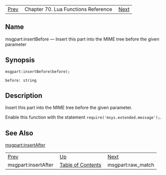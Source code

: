 |     |     |     |
| --- | --- | --- |
| [Prev](lua.ref.msgpart_insertAfter)  | Chapter 70. Lua Functions Reference |  [Next](lua.ref.msgpart_raw_match) |

<a name="lua.ref.msgpart_insertBefore"></a>
## Name

msgpart:insertBefore — Insert this part into the MIME tree before the given parameter

<a name="idp17143376"></a>
## Synopsis

`msgpart:insertBefore(before);`

`before: string`<a name="idp17146304"></a>
## Description

Insert this part into the MIME tree before the given parameter.

Enable this function with the statement `require('msys.extended.message');`.

<a name="idp17149120"></a>
## See Also

[msgpart:insertAfter](lua.ref.msgpart_insertAfter "msgpart:insertAfter")

|     |     |     |
| --- | --- | --- |
| [Prev](lua.ref.msgpart_insertAfter)  | [Up](lua.function.details) |  [Next](lua.ref.msgpart_raw_match) |
| msgpart:insertAfter  | [Table of Contents](index) |  msgpart:raw_match |

